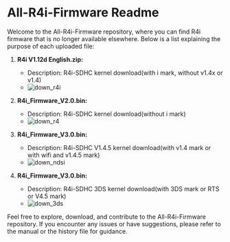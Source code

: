 # All-R4i-Firmware Readme

Welcome to the All-R4i-Firmware repository, where you can find R4i firmware that is no longer available elsewhere. Below is a list explaining the purpose of each uploaded file:

1. **R4i V1.12d English.zip:**
   - Description: R4i-SDHC kernel download(with i mark, without v1.4x or v1.4)
   - ![down_r4i](https://github.com/TheDevsIsHere/All-R4i-Firmware/assets/99741291/c5a78ee7-2fec-4d7f-aa0f-289a9e02e493)


2. **R4i_Firmware_V2.0.bin:**
   - Description: R4i-SDHC kernel download(without i mark)
   - ![down_r4](https://github.com/TheDevsIsHere/All-R4i-Firmware/assets/99741291/35a563be-fd59-4c56-af94-bf22a7a2e80c)


3. **R4i_Firmware_V3.0.bin:**
   - Description: R4i-SDHC V1.4.5 kernel download(with v1.4 mark or with wifi and v1.4.5 mark)
   - ![down_ndsi](https://github.com/TheDevsIsHere/All-R4i-Firmware/assets/99741291/ac074eb4-30b2-438d-8a4e-0018bfcb4a75)


4. **R4i_Firmware_V3.0.bin:**
   - Description: R4i-SDHC 3DS kernel download(with 3DS mark or RTS or V4.5 mark)
   -  ![down_3ds](https://github.com/TheDevsIsHere/All-R4i-Firmware/assets/99741291/9370ec11-90d9-4a5d-89c0-132280a049f0)

     



Feel free to explore, download, and contribute to the All-R4i-Firmware repository. If you encounter any issues or have suggestions, please refer to the manual or the history file for guidance.
